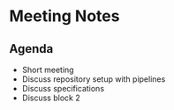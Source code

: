 # Meeting Notes

## Agenda
* Short meeting
* Discuss repository setup with pipelines
* Discuss specifications
* Discuss block 2
